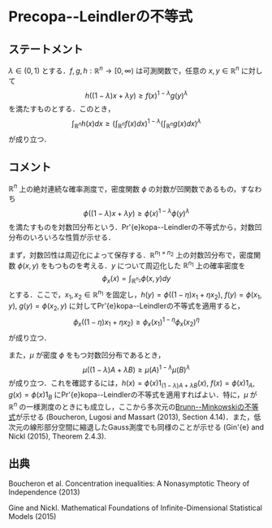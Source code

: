 # Precopa--Leindlerの不等式

## ステートメント

$\lambda \in (0, 1)$ とする．$f, g, h: \mathbb{R}^n \to [0, \infty)$ は可測関数で，任意の $x, y \in \mathbb{R}^n$ に対して
$$
h((1 - \lambda) x + \lambda y) \geq f(x)^{1 - \lambda} g(y)^{\lambda}
$$
を満たすものとする．このとき，
$$
\int_{\mathbb{R}^n} h(x) d x \geq
\left( \int_{\mathbb{R}^n} f(x) d x \right)^{1 - \lambda}
\left( \int_{\mathbb{R}^n} g(x) d x \right)^{\lambda}
$$
が成り立つ．


## コメント

$\mathbb{R}^n$ 上の絶対連続な確率測度で，密度関数 $\phi$ の対数が凹関数であるもの，すなわち
$$
\phi((1 - \lambda)x + \lambda y) \geq \phi(x)^{1 - \lambda}\phi(y)^{\lambda}
$$
を満たすものを対数凹分布という．Pr\'{e}kopa--Leindlerの不等式から，対数凹分布のいろいろな性質が示せる．

まず，対数凹性は周辺化によって保存する．$\mathbb{R}^{n_1 \times n_2}$ 上の対数凹分布で，密度関数 $\phi(x, y)$ をもつものを考える．$y$ について周辺化した $\mathbb{R}^{n_1}$ 上の確率密度を
$$
\phi_{x}(x) = \int_{\mathbb{R}^{n_2}} \phi(x, y) d y
$$
とする．ここで，$x_1, x_2 \in \mathbb{R}^{n_1}$ を固定し，$h(y) = \phi((1 - \eta)x_1 + \eta x_2)$, $f(y) = \phi(x_1, y)$, $g(y) = \phi(x_2, y)$ に対してPr\'{e}kopa--Leindlerの不等式を適用すると，
$$
\phi_x((1 - \eta)x_1 + \eta x_2) \geq \phi_x(x_1)^{1 - \eta} \phi_x(x_2)^\eta
$$
が成り立つ．

また，$\mu$ が密度 $\phi$ をもつ対数凹分布であるとき，
$$
\mu((1 - \lambda) A + \lambda B) \geq \mu(A)^{1 - \lambda} \mu(B)^{\lambda}
$$
が成り立つ．これを確認するには，$h(x) = \phi(x) 1_{(1 - \lambda) A + \lambda B}(x)$, $f(x) = \phi(x) 1_{A}$, $g(x) = \phi(x) 1_{B}$ にPr\'{e}kopa--Leindlerの不等式を適用すればよい．特に，$\mu$ が $\mathbb{R}^n$ の一様測度のときにも成立し，ここから多次元の[Brunn--Minkowskiの不等式](brunn_minkowski.md)が示せる (Boucheron, Lugosi and Massart (2013), Section 4.14)．また，低次元の線形部分空間に縮退したGauss測度でも同様のことが示せる (Gin\'{e} and Nickl (2015), Theorem 2.4.3).

## 出典

Boucheron et al. Concentration inequalities: A Nonasymptotic Theory of Independence (2013)

Gine and Nickl. Mathematical Foundations of Infinite-Dimensional Statistical Models (2015)
